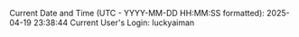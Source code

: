 Current Date and Time (UTC - YYYY-MM-DD HH:MM:SS formatted): 2025-04-19 23:38:44
Current User's Login: luckyaiman
